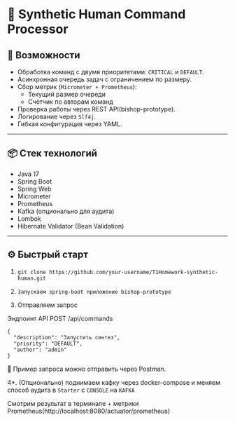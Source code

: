 # 🤖 Synthetic Human Command Processor


## 🚀 Возможности

- Обработка команд с двумя приоритетами: `CRITICAL` и `DEFAULT`.
- Асинхронная очередь задач с ограничением по размеру.
- Сбор метрик (`Micrometer + Prometheus`):
  - Текущий размер очереди
  - Счётчик по авторам команд
- Проверка работы через REST API(bishop-prototype).
- Логирование через `Slf4j`.
- Гибкая конфигурация через YAML.

---

## 📦 Стек технологий

- Java 17
- Spring Boot
- Spring Web
- Micrometer
- Prometheus
- Kafka (опционально для аудита)
- Lombok
- Hibernate Validator (Bean Validation)

---

## ⚙️ Быстрый старт

1. ```git clone https://github.com/your-username/T1Homework-synthetic-human.git```

2. ```Запускаем spring-boot приложение bishop-prototype```

3.  Отправляем запрос 

Эндпоинт API
POST /api/commands
```
{
  "description": "Запустить синтез",
  "priority": "DEFAULT",
  "author": "admin"
}
```
📌 Пример запроса можно отправить через Postman.

4*. (Опционально) поднимаем кафку через docker-compose и меняем способ аудита в ```Starter``` с ```CONSOLE``` на ```KAFKA```

Cмотрим результат в терминале + метрики Prometheus(http://localhost:8080/actuator/prometheus)



